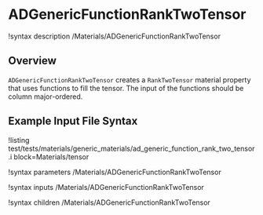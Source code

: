 # ADGenericFunctionRankTwoTensor

!syntax description /Materials/ADGenericFunctionRankTwoTensor

## Overview

`ADGenericFunctionRankTwoTensor` creates a `RankTwoTensor` material property that uses
functions to fill the tensor. The input of the functions should be column major-ordered.

## Example Input File Syntax

!listing test/tests/materials/generic_materials/ad_generic_function_rank_two_tensor.i block=Materials/tensor

!syntax parameters /Materials/ADGenericFunctionRankTwoTensor

!syntax inputs /Materials/ADGenericFunctionRankTwoTensor

!syntax children /Materials/ADGenericFunctionRankTwoTensor
